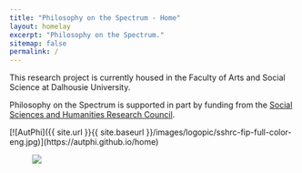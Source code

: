 ```yaml
---
title: "Philosophy on the Spectrum - Home"
layout: homelay
excerpt: "Philosophy on the Spectrum."
sitemap: false
permalink: /
---
```


<!-- We are a dynamic research group at the [Leiden Institute of Physics](http://www.physics.leidenuniv.nl). Our aim is to explore and understand [quantum materials](http://condensedconcepts.blogspot.nl/2013/05/what-is-quantum-matter.html), including strange metals, high-temperature superconductors, and quantum critical electron matter. -->

<!-- To this end, we develop novel spectroscopic-imaging scanning tunneling microscopy (SI-STM) tools to visualize the relevant quantum mechanical degrees of freedom. We want to be able to build the perfect instruments to answer the  scientific questions we deem most important (see [Research](research)). -->

This research project is currently housed in the Faculty of Arts and Social Science at Dalhousie University.



Philosophy on the Spectrum is supported in part by funding from the [Social Sciences and Humanities Research Council](https://www.sshrc-crsh.gc.ca/home-accueil-eng.aspx).

<div class="image-container">
    [![AutPhi]({{ site.url }}{{ site.baseurl }}/images/logopic/sshrc-fip-full-color-eng.jpg)](https://autphi.github.io/home)
</div>

<figure class="fourth">
  <img src="{{ site.url }}{{ site.baseurl }}/images/logopic/sshrc-fip-full-color-eng.jpg" style="max-width:100%">
</figure>
